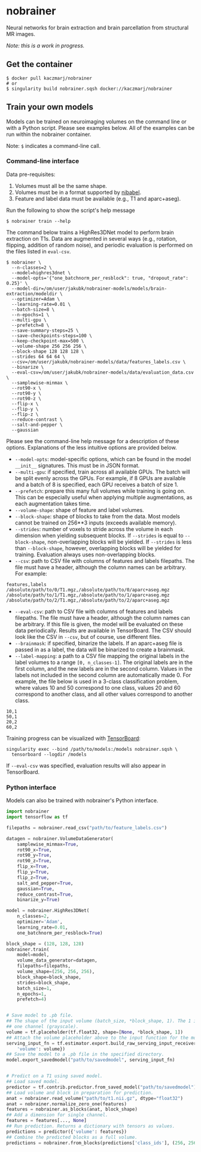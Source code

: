 # nobrainer

Neural networks for brain extraction and brain parcellation from structural MR images.

_Note: this is a work in progress._


## Get the container

```shell
$ docker pull kaczmarj/nobrainer
# or
$ singularity build nobrainer.sqsh docker://kaczmarj/nobrainer
```


## Train your own models

Models can be trained on neuroimaging volumes on the command line or with a Python script. Please see examples below. All of the examples can be run within the nobrainer container.

Note: `$` indicates a command-line call.

### Command-line interface

Data pre-requisites:
1. Volumes must all be the same shape.
2. Volumes must be in a format supported by [nibabel](http://nipy.org/nibabel/).
3. Feature and label data must be available (e.g., T1 and aparc+aseg).

Run the following to show the script's help message

```shell
$ nobrainer train --help
```

The command below trains a HighRes3DNet model to perform brain extraction on T1s. Data are augmented in several ways (e.g., rotation, flipping, addition of random noise), and periodic evaluation is performed on the files listed in `eval-csv`.

```shell
$ nobrainer \
  --n-classes=2 \
  --model=highres3dnet \
  --model-opts='{"one_batchnorm_per_resblock": true, "dropout_rate": 0.25}' \
  --model-dir=/om/user/jakubk/nobrainer-models/models/brain-extraction/modeldir \
  --optimizer=Adam \
  --learning-rate=0.01 \
  --batch-size=8 \
  --n-epochs=1 \
  --multi-gpu \
  --prefetch=8 \
  --save-summary-steps=25 \
  --save-checkpoints-steps=100 \
  --keep-checkpoint-max=500 \
  --volume-shape 256 256 256 \
  --block-shape 128 128 128 \
  --strides 64 64 64 \
  --csv=/om/user/jakubk/nobrainer-models/data/features_labels.csv \
  --binarize \
  --eval-csv=/om/user/jakubk/nobrainer-models/data/evaluation_data.csv \
  --samplewise-minmax \
  --rot90-x \
  --rot90-y \
  --rot90-z \
  --flip-x \
  --flip-y \
  --flip-z \
  --reduce-contrast \
  --salt-and-pepper \
  --gaussian
```

Please see the command-line help message for a description of these options. Explanations of the less intuitive options are provided below.

- `--model-opts`: model-specific options, which can be found in the model `__init__` signatures. This must be in JSON format.
- `--multi-gpu`: if specified, train across all available GPUs. The batch will be split evenly across the GPUs. For example, if 8 GPUs are available and a batch of 8 is specified, each GPU receives a batch of size 1.
- `--prefetch`: prepare this many full volumes while training is going on. This can be especially useful when applying multiple augmentations, as each augmentation takes time.
- `--volume-shape`: shape of feature and label volumes.
- `--block-shape`: shape of blocks to take from the data. Most models cannot be trained on 256**3 inputs (exceeds available memory).
- `--strides`: number of voxels to stride across the volume in each dimension when yielding subsequent blocks. If `--strides` is equal to `--block-shape`, non-overlapping blocks will be yielded. If `--strides` is less than `--block-shape`, however, overlapping blocks will be yielded for training. Evaluation always uses non-overlapping blocks.
- `--csv`: path to CSV file with columns of features and labels filepaths. The file must have a header, although the column names can be arbitrary. For example:
```
features,labels
/absolute/path/to/0/T1.mgz,/absolute/path/to/0/aparc+aseg.mgz
/absolute/path/to/1/T1.mgz,/absolute/path/to/1/aparc+aseg.mgz
/absolute/path/to/2/T1.mgz,/absolute/path/to/2/aparc+aseg.mgz
```
- `--eval-csv`: path to CSV file with columns of features and labels filepaths. The file must have a header, although the column names can be arbitrary. If this file is given, the model will be evaluated on these data periodically. Results are available in TensorBoard. The CSV should look like the CSV in `--csv`, but of course, use different files.
- `--brainmask`: if specified, binarize the labels. If an aparc+aseg file is passed in as a label, the data will be binarized to create a brainmask.
- `--label-mapping`: a path to a CSV file mapping the original labels in the label volumes to a range `[0, n_classes-1]`. The original labels are in the first column, and the new labels are in the second column. Values in the labels not included in the second column are automatically made 0. For example, the file below is used in a 3-class classification problem, where values 10 and 50 correspond to one class, values 20 and 60 correspond to another class, and all other values correspond to another class.
```
10,1
50,1
20,2
60,2
```


Training progress can be visualized with [TensorBoard](https://www.tensorflow.org/programmers_guide/summaries_and_tensorboard):

```
singularity exec --bind /path/to/models:/models nobrainer.sqsh \
  tensorboard --logdir /models
```

If `--eval-csv` was specified, evaluation results will also appear in TensorBoard.


### Python interface

Models can also be trained with nobrainer's Python interface.

```python
import nobrainer
import tensorflow as tf

filepaths = nobrainer.read_csv("path/to/feature_labels.csv")

datagen = nobrainer.VolumeDataGenerator(
    samplewise_minmax=True,
    rot90_x=True,
    rot90_y=True,
    rot90_z=True,
    flip_x=True,
    flip_y=True,
    flip_z=True,
    salt_and_pepper=True,
    gaussian=True,
    reduce_contrast=True,
    binarize_y=True)

model = nobrainer.HighRes3DNet(
    n_classes=2,
    optimizer='Adam',
    learning_rate=0.01,
    one_batchnorm_per_resblock=True)

block_shape = (128, 128, 128)
nobrainer.train(
    model=model,
    volume_data_generator=datagen,
    filepaths=filepaths,
    volume_shape=(256, 256, 256),
    block_shape=block_shape,
    strides=block_shape,
    batch_size=1,
    n_epochs=1,
    prefetch=4)


# Save model to .pb file.
## The shape of the input volume (batch_size, *block_shape, 1). The 1 indicates
## one channel (grayscale).
volume = tf.placeholder(tf.float32, shape=[None, *block_shape, 1])
## Attach the volume placeholder above to the input function for the model.
serving_input_fn = tf.estimator.export.build_raw_serving_input_receiver_fn({
    'volume': volume})
## Save the model to a .pb file in the specified directory.
model.export_savedmodel("path/to/savedmodel", serving_input_fn)


# Predict on a T1 using saved model.
## Load saved model.
predictor = tf.contrib.predictor.from_saved_model("path/to/savedmodel")
## Load volume and block in preparation for prediction.
anat = nobrainer.read_volume("path/to/t1.nii.gz", dtype="float32")
anat = nobrainer.normalize_zero_one(features)
features = nobrainer.as_blocks(anat, block_shape)
## Add a dimension for single channel.
features = features[..., None]
## Run prediction. Returns a dictionary with tensors as values.
predictions = predictor({'volume': features})
## Combine the predicted blocks as a full volume.
predictions = nobrainer.from_blocks(predictions['class_ids'], (256, 256, 256))
```
